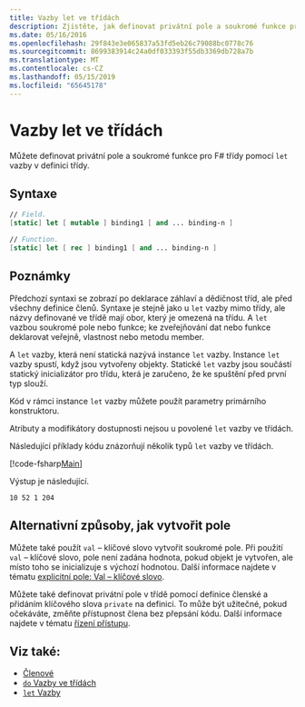 ```yaml
---
title: Vazby let ve třídách
description: Zjistěte, jak definovat privátní pole a soukromé funkce pro F# třídy pomocí vazeb let' v definici třídy.
ms.date: 05/16/2016
ms.openlocfilehash: 29f843e3e065837a53fd5eb26c79088bc0778c76
ms.sourcegitcommit: 8699383914c24a0df033393f55db3369db728a7b
ms.translationtype: MT
ms.contentlocale: cs-CZ
ms.lasthandoff: 05/15/2019
ms.locfileid: "65645178"
---
```

# <a name="let-bindings-in-classes"></a>Vazby let ve třídách

Můžete definovat privátní pole a soukromé funkce pro F# třídy pomocí `let` vazby v definici třídy.

## <a name="syntax"></a>Syntaxe

```fsharp
// Field.
[static] let [ mutable ] binding1 [ and ... binding-n ]

// Function.
[static] let [ rec ] binding1 [ and ... binding-n ]
```

## <a name="remarks"></a>Poznámky

Předchozí syntaxi se zobrazí po deklarace záhlaví a dědičnost tříd, ale před všechny definice členů. Syntaxe je stejně jako u `let` vazby mimo třídy, ale názvy definované ve třídě mají obor, který je omezená na třídu. A `let` vazbou soukromé pole nebo funkce; ke zveřejňování dat nebo funkce deklarovat veřejně, vlastnost nebo metodu member.

A `let` vazby, která není statická nazývá instance `let` vazby. Instance `let` vazby spustí, když jsou vytvořeny objekty. Statické `let` vazby jsou součástí statický inicializátor pro třídu, která je zaručeno, že ke spuštění před první typ slouží.

Kód v rámci instance `let` vazby můžete použít parametry primárního konstruktoru.

Atributy a modifikátory dostupnosti nejsou u povolené `let` vazby ve třídách.

Následující příklady kódu znázorňují několik typů `let` vazby ve třídách.

[!code-fsharp[Main](../../../../samples/snippets/fsharp/lang-ref-1/snippet3001.fs)]

Výstup je následující.

```
10 52 1 204
```

## <a name="alternative-ways-to-create-fields"></a>Alternativní způsoby, jak vytvořit pole

Můžete také použít `val` – klíčové slovo vytvořit soukromé pole. Při použití `val` – klíčové slovo, pole není zadána hodnota, pokud objekt je vytvořen, ale místo toho se inicializuje s výchozí hodnotou. Další informace najdete v tématu [explicitní pole: Val – klíčové slovo](explicit-fields-the-val-keyword.md).

Můžete také definovat privátní pole v třídě pomocí definice členské a přidáním klíčového slova `private` na definici. To může být užitečné, pokud očekáváte, změňte přístupnost člena bez přepsání kódu. Další informace najdete v tématu [řízení přístupu](../access-control.md).

## <a name="see-also"></a>Viz také:

- [Členové](index.md)
- [`do` Vazby ve třídách](do-bindings-in-classes.md)
- [`let` Vazby](../functions/let-bindings.md)
